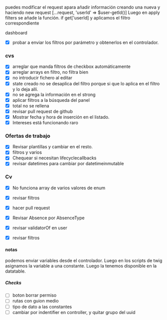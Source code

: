 
puedes modificar el request apara añadir información creando una nueva y haciendo new request [...request, 'userId' => $user-getId()]
Luego en apply filters se añade la función. if get['userId] y aplicamos el filtro correspondiente


dashboard
 - [x] probar a enviar los filtros por parámetro y obtenerlos en el controlador.

### cvs
 - [x] arreglar que manda filtros de checkbox automáticamente
 - [x] arreglar arrays en filtro, no filtra bien
 - [x] no introducir fichero al editar
 - [x] state creado no se desaplica del filtro porque si que lo aplica en el filtro y lo deja allí.
 - [x] no se agrega la información en el strong
 - [x] aplicar filtros a la búsqueda del panel
 - [x] total no se rellena
 - [x] revisar pull request de github
 - [x] Mostrar fecha y hora de inserción en el listado.
 - [x] Intereses está funcionando raro
 ### Ofertas de trabajo
 - [x] Revisar plantillas y cambiar en el resto.
 - [x] filtros y varios
 - [x] Chequear si necesitan lifecyclecallbacks
 - [x] revisar datetimes para cambiar por datetimeinmutable
### Cv 
 - [x] No funciona array de varios valores de enum
 - [x] revisar filtros
 - [x] hacer pull request

 - [x] Revisar Absence por AbsenceType
 - [x] revisar validatorOf en user
 - [x] revisar filtros

#### notas
podemos enviar variables desde el controlador.
Luego en los scripts de twig asignamos la variable a una constante.
Luego la tenemos disponible en la datatable.

##### Checks
- [ ] boton borrar permiso
- [ ] rutas con guion medio
- [ ] tipo de dato a las constantes
- [ ] cambiar por indentifier en controller, y quitar grupo del uuid